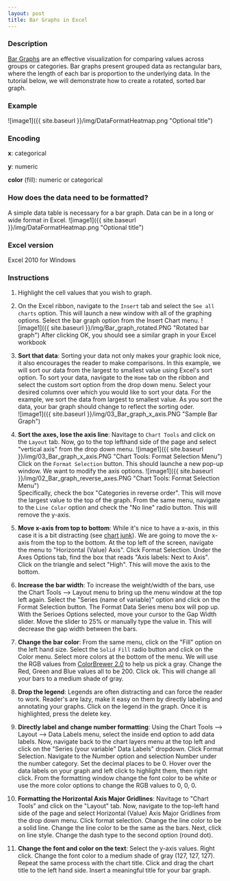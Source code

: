 ```yaml
---
layout: post
title: Bar Graphs in Excel
---
```

### Description
[Bar Graphs](https://en.wikipedia.org/wiki/Heat_map) are an effective visualization for comparing values across groups or categories. Bar graphs present grouped data as rectangular bars, where the length of each bar is proportion to the underlying data. In the tutorial below, we will demonstrate how to create a rotated, sorted bar graph.

### Example  
![image1]({{ site.baseurl }}/img/DataFormatHeatmap.png "Optional title")

### Encoding
**x**: categorical

**y**: numeric

**color** (fill): numeric or categorical

### How does the data need to be formatted?  
A simple data table is necessary for a bar graph. Data can be in a long or wide format in Excel.
![image1]({{ site.baseurl }}/img/DataFormatHeatmap.png "Optional title")

### Excel version
Excel 2010 for Windows

### Instructions  

1. Highlight the cell values that you wish to graph.

2. On the Excel ribbon, navigate to the ```Insert``` tab and select the ```See all charts``` option. This will launch a new window with all of the graphing options. Select the bar graph option from the Insert Chart menu. 
![image1]({{ site.baseurl }}/img/Bar_graph_rotated.PNG "Rotated bar graph")  After clicking OK, you should see a similar graph in your Excel workbook

3. __Sort that data__: Sorting your data not only makes your graphic look nice, it also encourages the reader to make comparisons. In this example, we will sort our data from the largest to smallest value using Excel's sort option. To sort your data, navigate to the ```Home``` tab on the ribbon and select the custom sort option from the drop down menu. Select your desired columns over which you would like to sort your data. For the example, we sort the data from largest to smallest value. As you sort the data, your bar graph should change to reflect the sorting oder.  
![image1]({{ site.baseurl }}/img/03_Bar_graph_x_axis.PNG "Sample Bar Graph")   

4. __Sort the axes, lose the axis line__: Navitage to ```Chart Tools``` and click on the ```Layout``` tab. Now, go to the top lefthand side of the page and select "vertical axis" from the drop down menu. ![image1]({{ site.baseurl }}/img/03_Bar_graph_x_axis.PNG "Chart Tools: Format Selection Menu")  
Click on the ```Format Selection``` button. This should launche a new pop-up window. We want to modify the axis options.
![image1]({{ site.baseurl }}/img/02_Bar_graph_reverse_axes.PNG "Chart Tools: Format Selection Menu")  
Specifically, check the box "Categories in reverse order". This will move the largest value to the top of the graph. From the same menu, navigate to the ```Line Color``` option and check the "No line" radio button. This will remove the y-axis.

5. __Move x-axis from top to bottom__: While it's nice to have a x-axis, in this case it is a bit distracting (see [chart junk](https://en.wikipedia.org/wiki/Chartjunk)). We are going to move the x-axis from the top to the bottom. At the top left of the screen, navigate the menu to "Horizontal (Value) Axis". Click Format Selection. Under the Axes Options tab, find the box that reads "Axis labels: Next to Axis". Click on the triangle and select "High". This will move the axis to the bottom. 

6. __Increase the bar width__: To increase the weight/width of the bars, use the Chart Tools --> Layout menu to bring up the menu window at the top left again. Select the "Series (name of variable)" option and click on the Format Selection button. The Format Data Series menu box will pop up. With the Serioes Options selected, move your cursor to the Gap Width slider. Move the slider to 25% or manually type the value in. This will decrease the gap width between the bars.

7. __Change the bar color__: From the same menu, click on the "Fill" option on the left hand size. Select the ```Solid Fill``` radio button and click on the Color menu. Select more colors at the bottom of the menu. We will use the RGB values from [ColorBrewer 2.0](http://colorbrewer2.org/#type=sequential&scheme=BuGn&n=3) to help us pick a gray. Change the Red, Green and Blue values all to be 200. Click ok. This will change all your bars to a medium shade of gray.

8. __Drop the legend__: Legends are often distracting and can force the reader to work. Reader's are lazy, make it easy on them by directly labeling and annotating your graphs. Click on the legend in the graph. Once it is highlighted, press the delete key. 

9. __Directly label and change number formatting__: Using the Chart Tools --> Layout --> Data Labels menu, select the inside end option to add data labels. Now, navigate back to the chart layers menu at the top left and click on the "Series (your variable" Data Labels" dropdown. Click Format Selection. Navigate to the Number option and selection Number under the number category. Set the decimal places to be 0. Hover over the data labels on your graph and left click to highlight them, then right click. From the formatting window change the font color to be white or use the more color options to change the RGB values to 0, 0, 0.

10. __Formatting the Horizontal Axis Major Gridlines__: Navitage to "Chart Tools" and click on the "Layout" tab. Now, navigate to the top-left hand side of the page and select Horizontal (Value) Axis Major Gridlines from the drop down menu. Click format selection. Change the line color to be a solid line. Change the line color to be the same as the bars. Next, click on line style. Change the dash type to the second option (round dot).

11. __Change the font and color on the text__: Select the y-axis values. Right click. Change the font color to a medium shade of gray (127, 127, 127). Repeat the same process with the chart title. Click and drag the chart title to the left hand side. Insert a meaningful title for your bar graph.




